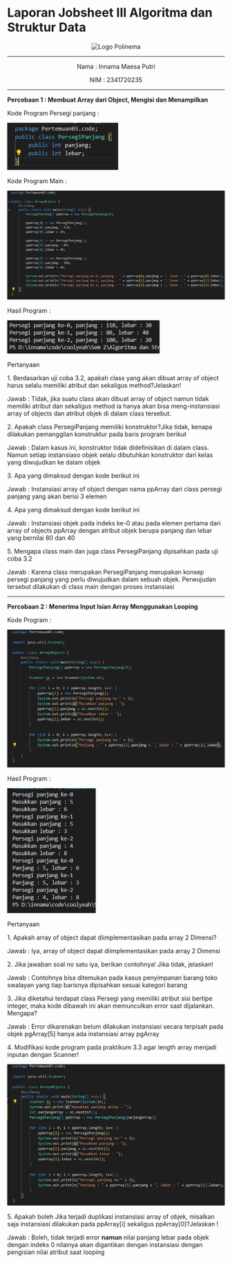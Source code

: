 # Laporan Jobsheet III Algoritma dan Struktur Data
<p align="center">
   <img src="https://static.wikia.nocookie.net/logopedia/images/8/8a/Politeknik_Negeri_Malang.png/revision/latest?cb=20190922202558 " alt="Logo Polinema" width="30%"> 
</p>
<hr>
<p align="center">Nama : Innama Maesa Putri</p>
<p align="center">NIM : 2341720235</p>
<hr>
<b>Percobaan 1 : Membuat Array dari Object, Mengisi dan Menampilkan</b>
<p>Kode Program Persegi panjang : </p>
<p><img src = "gambar/hasil_PersegiPanjangPercobaan1.jpg"></p>
<p>Kode Program Main : </p>
<p><img src = "gambar/hasil_MainPercobaan1.jpg"></p>
<p>Hasil Program : </p>
<p><img src = "gambar/hasil_percobaan1.jpg"></p><p>Pertanyaan</p>
<p>1. Berdasarkan uji coba 3.2, apakah class yang akan dibuat array of object harus selalu memiliki atribut dan sekaligus method?Jelaskan!</p>
<p>Jawab : Tidak, jika suatu class akan dibuat array of object namun tidak memiliki atribut dan sekaligus method ia hanya akan bisa meng-instansiasi array of objects dan atribut objek di dalam class tersebut.</p>
<p>2. Apakah class PersegiPanjang memiliki konstruktor?Jika tidak, kenapa dilakukan pemanggilan konstruktur pada baris program berikut</p>
<p>Jawab : Dalam kasus ini, konstruktor tidak didefinisikan di dalam class. Namun setiap instansiaso objek selalu dibutuhkan konstruktor dari kelas yang diwujudkan ke dalam objek</p>
<p>3. Apa yang dimaksud dengan kode berikut ini</p>
<p>Jawab : Instansiasi array of object dengan nama ppArray dari class persegi panjang yang akan berisi 3 elemen</p>
<p>4. Apa yang dimaksud dengan kode berikut ini</p>
<p>Jawab : Instansiasi objek pada indeks ke-0 atau pada elemen pertama dari array of objects ppArray dengan atribut objek berupa panjang dan lebar yang bernilai 80 dan 40 </p>
<p>5. Mengapa class main dan juga class PersegiPanjang dipisahkan pada uji coba 3.2</p>
<p>Jawab : Karena class merupakan PersegiPanjang merupakan konsep persegi panjang yang perlu diwujudkan dalam sebuah objek. Perwujudan tersebut dilakukan di class main dengan proses instansiasi</p>
<hr>
<b>Percobaan 2 : Menerima Input Isian Array Menggunakan Looping</b>
<p>Kode Program : </p>
<p><img src = "gambar/kode_percobaan2.jpg"></p>
<p>Hasil Program : </p>
<p><img src = "gambar/hasil_percobaan2.jpg"></p>
<p>Pertanyaan</p>
<p>1. Apakah array of object dapat diimplementasikan pada array 2 Dimensi?</p>
<p>Jawab : Iya, array of object dapat diimplementasikan pada array 2 Dimensi</p>
<p>2. Jika jawaban soal no satu iya, berikan contohnya! Jika tidak, jelaskan!</p>
<p>Jawab : Contohnya bisa ditemukan pada kasus penyimpanan barang toko swalayan yang tiap barisnya dipisahkan sesuai kategori barang</p>
<p>3. Jika diketahui terdapat class Persegi yang memiliki atribut sisi bertipe integer, maka kode dibawah ini akan memunculkan error saat dijalankan. Mengapa?</p>
<p>Jawab : Error dikarenakan belum dilakukan instansiasi secara terpisah pada objek pgArray[5] hanya ada instansiasi array pgArray</p>
<p>4. Modifikasi kode program pada praktikum 3.3 agar length array menjadi inputan dengan Scanner!</p>
<p><img src="gambar/modifikasi_percobaan2.jpg"></p>
<p>5. Apakah boleh Jika terjadi duplikasi instansiasi array of objek, misalkan saja instansiasi dilakukan pada ppArray[i] sekaligus ppArray[0]?Jelaskan !
</p>
<p>Jawab : Boleh, tidak terjadi error <b>namun</b> nilai panjang lebar pada objek dengan indeks 0 nilainya akan digantikan dengan instansiasi dengan pengisian nilai atribut saat looping</p>